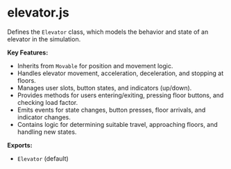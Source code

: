 # elevator.js

Defines the `Elevator` class, which models the behavior and state of an elevator in the simulation.

<!-- START doctoc generated TOC please keep comment here to allow auto update -->
<!-- END doctoc generated TOC please keep comment here to allow auto update -->

**Key Features:**

- Inherits from `Movable` for position and movement logic.
- Handles elevator movement, acceleration, deceleration, and stopping at floors.
- Manages user slots, button states, and indicators (up/down).
- Provides methods for users entering/exiting, pressing floor buttons, and checking load factor.
- Emits events for state changes, button presses, floor arrivals, and indicator changes.
- Contains logic for determining suitable travel, approaching floors, and handling new states.

**Exports:**

- `Elevator` (default)
